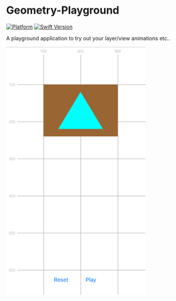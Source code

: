 # Geometry-Playground

[![Platform](https://img.shields.io/cocoapods/p/LFAlertController.svg?style=flat)](http://cocoapods.org/pods/LFAlertController)
[![Swift Version][swift-image]][swift-url]

A playground application to try out your layer/view animations etc..

![Alt text](screenshot.png?raw=true "Screenshot")


[swift-image]:https://img.shields.io/badge/swift-3.0-orange.svg
[swift-url]: https://swift.org/
